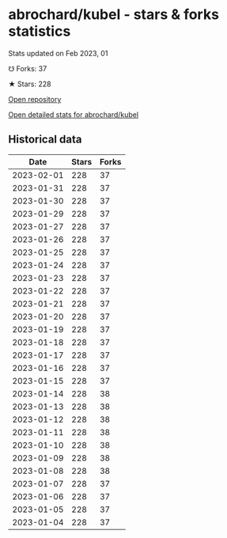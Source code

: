 # abrochard/kubel - stars & forks statistics

Stats updated on Feb 2023, 01

☋ Forks: 37

★ Stars: 228

[Open repository](https://github.com/abrochard/kubel)

[Open detailed stats for abrochard/kubel](https://reviewgithub.com/rep/abrochard/kubel)

## Historical data
| Date | Stars | Forks |
|------|-------|-------|
| 2023-02-01 | 228 | 37 | 
| 2023-01-31 | 228 | 37 | 
| 2023-01-30 | 228 | 37 | 
| 2023-01-29 | 228 | 37 | 
| 2023-01-27 | 228 | 37 | 
| 2023-01-26 | 228 | 37 | 
| 2023-01-25 | 228 | 37 | 
| 2023-01-24 | 228 | 37 | 
| 2023-01-23 | 228 | 37 | 
| 2023-01-22 | 228 | 37 | 
| 2023-01-21 | 228 | 37 | 
| 2023-01-20 | 228 | 37 | 
| 2023-01-19 | 228 | 37 | 
| 2023-01-18 | 228 | 37 | 
| 2023-01-17 | 228 | 37 | 
| 2023-01-16 | 228 | 37 | 
| 2023-01-15 | 228 | 37 | 
| 2023-01-14 | 228 | 38 | 
| 2023-01-13 | 228 | 38 | 
| 2023-01-12 | 228 | 38 | 
| 2023-01-11 | 228 | 38 | 
| 2023-01-10 | 228 | 38 | 
| 2023-01-09 | 228 | 38 | 
| 2023-01-08 | 228 | 38 | 
| 2023-01-07 | 228 | 37 | 
| 2023-01-06 | 228 | 37 | 
| 2023-01-05 | 228 | 37 | 
| 2023-01-04 | 228 | 37 | 

